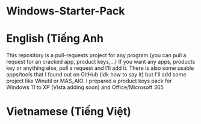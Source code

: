 # Windows-Starter-Pack

# English (Tiếng Anh
This repository is a pull-requests project for any program (you can pull a request for an cracked app, product keys,...)
If you want any apps, products key or anything else, pull a request and I'll add it.
There is also some usable apps/tools that I found out on GitHub (idk how to say it) but I'll add some project like Winutil or MAS_AIO.
I prepared a product keys pack for Windows 11 to XP (Vista adding soon) and Office/Microsoft 365

# Vietnamese (Tiếng Việt)
